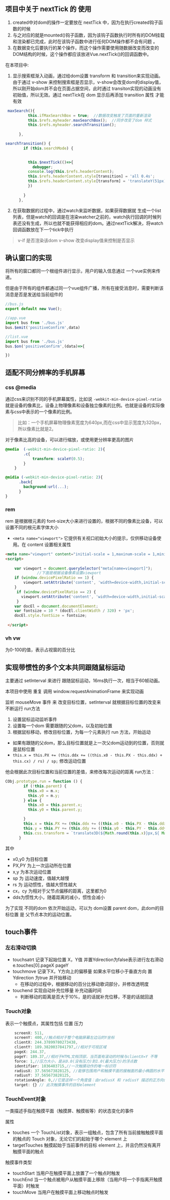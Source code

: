 ## 项目中关于 nextTick 的 使用
1. created中对dom的操作一定要放在 nextTick 中，因为在执行created钩子函数的时候
2. 与之对应的就是mounted()钩子函数，因为该钩子函数执行时所有的DOM挂载和渲染都已完成，此时在该钩子函数中进行任何DOM操作都不会有问题 。
3. 在数据变化后要执行的某个操作，而这个操作需要使用随数据改变而改变的DOM结构的时候，这个操作都应该放进Vue.nextTick()的回调函数中。

在本项目中:
1. 显示搜索框渐入动画，通过给dom设置 transform 和 transition来实现动画。由于通过 v-show 来控制搜索框是否显示，v-show会改变dom的display值，所以刚开始dom并不会在页面占据空间，此时通过 transiton实现的动画没有初始值，所以无效。通过 nextTick在 dom 显示后再添加 transition 属性 才能有效

```js
 maxSearch(){
          this.ifMaxSearchBox = true;  //数据改变触发了页面的重新渲染
          this.$refs.myheader.maxSearchBox();  //同步改变了dom 样式
          this.$refs.myheader.searchTransition();
         
      },

searchTransition() {
        if (this.searchMode) {

          
          this.$nextTick(()=>{
            debugger;
          console.log(this.$refs.headerContent);
          this.$refs.headerContent.style[transition] = 'all 0.4s';
          this.$refs.headerContent.style[transform] = 'translateY(51px)';
          })
         
        }
      },
```

2. 在获取数据的过程中，通过watch来监听数据，如果获得数据就 生成一个list列表，但是watch的回调是在渲染watcher之前的，watch执行回调的时候列表还没有生成，所以也就不能获得相应的dom。通过nextTick解决，将watch回调函数放在下一个tick中执行

> v-if 是否渲染该dom  v-show 改变display值来控制是否显示

## 确认窗口的实现
将所有的窗口都同一个根组件进行显示，用户的输入信息通过 一个vue实例来传递。

但是由于所有的组件都通过同一个vue组件广播，所有在接受消息时，需要判断该消息是否是发送给当前组件的
```js
//bus.js
export default new Vue();

//app.vue
import bus from './bus.js'
bus.$emit('positiveConfirm',data)

//list.vue
import bus from './bus.js'
bus.$on('positiveConfirm',(data)=>{

})

```

## 适配不同分辨率的手机屏幕
### css @media
通过css来识别不同的手机屏幕属性，比如说 `-webkit-min-device-pixel-ratio` 就是设备的像素比，设备上物理像素和设备独立像素的比例。也就是设备的实际像素与css中表示的一个像素的比例。

> 比如：一个手机屏幕物理像素宽度为640px,而在css中显示宽度为320px，所以像素比就是2。

对于像素比高的设备，可以进行缩放，或使用更分辨率更高的图片
```css
@media  (-webkit-min-device-pixel-ratio: 2){
        .c{
            transform: scaleY(0.5);
        }
    }

@midia (-webkit-min-device-pixel-ratio: 2){
      .back{
        background:url(...);
      }
}
```
### rem
rem 是根据根元素的 font-size大小来进行设置的，根据不同的像素比设备，可以设置不同的根元素字体大小

* `<meta name="viewport">` 它提供有关视口初始大小的提示，仅供移动设备使用。在 content 设置相关属性

```html
<meta name="viewport" content="initial-scale = 1,maxinum-scale = 1,minimum-scale=1,user-scalable=no">
<script>  
            
    var viewport = document.querySelector("meta[name=viewport]");  
              //下面是根据设备像素设置viewport  
    if (window.devicePixelRatio == 1) {  
        viewport.setAttribute('content', 'width=device-width,initial-scale=1, maximum-scale=1, minimum-scale=1, user-scalable=no');  
    }  
     if (window.devicePixelRatio == 2) {  
       viewport.setAttribute('content', 'width=device-width,initial-scale=0.5, maximum-scale=0.5, minimum-scale=0.5, user-scalable=no');  
     }          
    var docEl = document.documentElement;  
    var fontsize = 10 * (docEl.clientWidth / 320) + 'px';  
    docEl.style.fontSize = fontsize;   
                
 </script>
```

### vh vw 
为0-100的值，表示占视窗的百分比

## 实现带惯性的多个文本共同跟随鼠标运动
主要通过 setInterval 来进行 跟随鼠标运动，16ms执行一次，相当于60帧动画。

本项目中使用 重复 调用 window.requestAnimationFrame 来实现动画

监听 mouseMove 事件 来 改变目标位置，setInterval 就根据目标位置的改变来 不断运行 run方法

1. 设置鼠标运动监听事件
2. 设置每一个dom 需要跟随的父dom，以及初始位置
3. 根据鼠标移动，修改目标位置，为每一个元素执行 run 方法，开始运动
  * 如果有跟随的父dom，那么目标位置就是上一次父dom运动到的位置，否则就是鼠标位置
  * `this.x = this.PX += (this.ddx += ((this.x0 - this.PX - this.ddx) + this.cx) / rs) / sp;` 修改运动位置

他会根据此次目标位置和当前位置的差值，来修改每次运动的距离
run方法：
```js
CObj.prototype.run = function () {
        if (!this.parent) {
          this.x0 = m.x;
          this.y0 = m.y;
        } else {
          this.x0 = this.parent.x;
          this.y0 = this.parent.y;

        }
        this.x = this.PX += (this.ddx += ((this.x0 - this.PX - this.ddx) + this.cx) / rs) / sp;
        this.y = this.PY += (this.ddy += ((this.y0 - this.PY - this.ddy) + this.cy) / rs) / sp;
        this.css.transform = `translate3D(${Math.round(this.x)}px,${ Math.round(this.y)}px,0)`
      }
```
其中 
* x0,y0 为目标位置
* PX,PY 为上一次运动所在位置
* x,y 为本次运动位置
* sp 为 运动速度，值越大越慢
* rs 为 运动惯性，值越大惯性越大
* cx，cy 为相对于父节点偏移的距离，这里都为0
* dds为惯性大小，随着距离的减小，惯性会减小


为了实现 不同的dom 依次开始运动，可以为 dom设置 parent dom，此dom的目标位置 是 父节点本次的运动位置。

## touch事件

### 左右滑动切换
  * touchsatrt  记录下起始位置 X，Y值  并置Ydirection为false表示进行左右滑动            e.touches[0].pageX pageY
  * touchmove  记录下X，Y方向上的偏移量 如果水平位移小于垂直方向 置Ydirection 为true 并开始移动
    * 在移动的过程中，根据移动的百分比移动歌词部分，并修改透明度
  * touchend  实现自动补充位移量 补充动画时间 
    * 判断移动的距离是否大于10%，是的话就补充位移，不是的话就回退

### Touch对象
表示一个触摸点，其属性包括 位置 压力 
```js
    screenX: 511, 
    screenY: 400,//触点相对于整个电脑屏幕左边沿的Y坐标
    clientX: 244.37899780273438, 
    clientY: 189.3820037841797,//相对于可视区域
    pageX: 244.37, 
    pageY: 189.37,//相对于HTML文档顶部，当页面有滚动的时候与clientX=Y 不等
    force: 1,//压力大小，是从0.0(没有压力)到1.0(最大压力)的浮点数
    identifier: 1036403715,//一次触摸动作的唯一标识符
    radiusX: 37.565673828125, //能够包围用户和触摸平面的接触面的最小椭圆的水平轴(X轴)半径
    radiusY: 37.565673828125,
    rotationAngle: 0,//它是这样一个角度值：由radiusX 和 radiusY 描述的正方向的椭圆，需要通过顺时针旋转这个角度值，才能最精确地覆盖住用户和触摸平面的接触面
    target: {} // 此次触摸事件的目标element
```
### TouchEvent对象
一类描述手指在触摸平面（触摸屏、触摸板等）的状态变化的事件

属性
* touches 一个 TouchList对象，表示一组触点，包含了所有当前接触触摸平面的触点的 Touch 对象，无论它们的起始于哪个 element 上
* targetTouches 触摸起始于当前事件的目标 element 上，并且仍然没有离开触摸平面的触点

触摸事件类型
* touchStart 当用户在触摸平面上放置了一个触点时触发
* touchEnd 当一个触点被用户从触摸平面上移除（当用户将一个手指离开触摸平面）时触发
* touchMove 当用户在触摸平面上移动触点时触发
